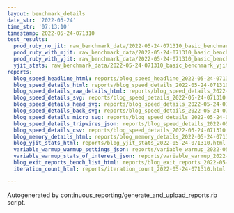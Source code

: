 ```yaml
---
layout: benchmark_details
date_str: '2022-05-24'
time_str: '07:13:10'
timestamp: 2022-05-24-071310
test_results:
  prod_ruby_no_jit: raw_benchmark_data/2022-05-24-071310_basic_benchmark_prod_ruby_no_jit.json
  prod_ruby_with_mjit: raw_benchmark_data/2022-05-24-071310_basic_benchmark_prod_ruby_with_mjit.json
  prod_ruby_with_yjit: raw_benchmark_data/2022-05-24-071310_basic_benchmark_prod_ruby_with_yjit.json
  yjit_stats: raw_benchmark_data/2022-05-24-071310_basic_benchmark_yjit_stats.json
reports:
  blog_speed_headline_html: reports/blog_speed_headline_2022-05-24-071310.html
  blog_speed_details_html: reports/blog_speed_details_2022-05-24-071310.html
  blog_speed_details_raw_details_html: reports/blog_speed_details_2022-05-24-071310.raw_details.html
  blog_speed_details_svg: reports/blog_speed_details_2022-05-24-071310.svg
  blog_speed_details_head_svg: reports/blog_speed_details_2022-05-24-071310.head.svg
  blog_speed_details_back_svg: reports/blog_speed_details_2022-05-24-071310.back.svg
  blog_speed_details_micro_svg: reports/blog_speed_details_2022-05-24-071310.micro.svg
  blog_speed_details_tripwires_json: reports/blog_speed_details_2022-05-24-071310.tripwires.json
  blog_speed_details_csv: reports/blog_speed_details_2022-05-24-071310.csv
  blog_memory_details_html: reports/blog_memory_details_2022-05-24-071310.html
  blog_yjit_stats_html: reports/blog_yjit_stats_2022-05-24-071310.html
  variable_warmup_warmup_settings_json: reports/variable_warmup_2022-05-24-071310.warmup_settings.json
  variable_warmup_stats_of_interest_json: reports/variable_warmup_2022-05-24-071310.stats_of_interest.json
  blog_exit_reports_bench_list_html: reports/blog_exit_reports_2022-05-24-071310.bench_list.html
  iteration_count_html: reports/iteration_count_2022-05-24-071310.html

---
```

Autogenerated by continuous_reporting/generate_and_upload_reports.rb script.

